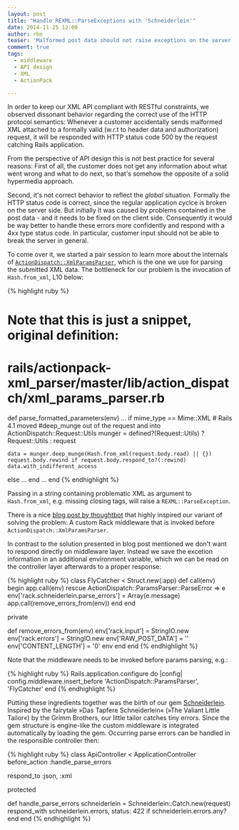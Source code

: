 ```yaml
---
layout: post
title: "Handle REXML::ParseExceptions with 'Schneiderlein'"
date: 2014-11-25 12:00
author: rbn
teaser: 'Malformed post data should not raise exceptions on the server side. We discuss a possibility how to catch exceptions raised by REXML with a simple middleware customization.'
comment: true
tags:
  - middleware
  - API design
  - XML
  - ActionPack

---
```

In order to keep our XML API compliant with RESTful constraints, we observed
dissonant behavior regarding the correct use of the HTTP protocol semantics:
Whenever a customer accidentally sends malformed XML attached to a formally
valid (w.r.t to header data and authorization) request, it will be responded
with HTTP status code 500 by the request catching Rails application.

From the perspective of API design this is not best practice for several
reasons: First of all, the customer does not get any information about what
went wrong and what to do next, so that's somehow the opposite of a solid
hypermedia approach.

Second, it's not correct behavior to reflect the *global* situation. Formally
the HTTP status code is correct, since the regular application cyclce is broken
on the server side. But initially it was caused by problems contained in the
post data - and it needs to be fixed on the client side. Consequently it would
be way better to handle these errors more confidently and respond with a 4xx
type status code. In particular, customer input should not be able to break the
server in general.

To come over it, we started a pair session to learn more about the internals of
[``ActionDispatch::XmlParamsParser``](https://github.com/rails/actionpack-xml_parser),
which is the one we use for parsing the submitted XML data. The bottleneck for
our problem is the invocation of ``Hash.from_xml``, L10 below:

{% highlight ruby %}
# Note that this is just a snippet, original definition:
# rails/actionpack-xml_parser/master/lib/action_dispatch/xml_params_parser.rb
def parse_formatted_parameters(env)
  …
  if mime_type == Mime::XML
    # Rails 4.1 moved #deep_munge out of the request and into ActionDispatch::Request::Utils
    munger = defined?(Request::Utils) ? Request::Utils : request

    data = munger.deep_munge(Hash.from_xml(request.body.read) || {})
    request.body.rewind if request.body.respond_to?(:rewind)
    data.with_indifferent_access
  else
    …
  end
  …
end
{% endhighlight %}

Passing in a string containing problematic XML as argument to ``Hash.from_xml``, e.g. missing closing tags, will raise a ``REXML::ParseException``.

There is a nice
[blog post by thoughtbot](http://robots.thoughtbot.com/catching-json-parse-errors-with-custom-middleware) that
highly inspired our variant of solving the problem: A custom Rack middleware that is invoked before ``ActionDispatch::XmlParamsParser``.

In contrast to the solution presented in blog post mentioned we don't want to respond directly on middleware layer. Instead we save
the excetion information in an additional environment variable, which we can be read on the controller layer afterwards
to a proper response:

{% highlight ruby %}
class FlyCatcher < Struct.new(:app)
  def call(env)
    begin
      app.call(env)
    rescue ActionDispatch::ParamsParser::ParseError => e
      env['rack.schneiderlein.parse_errors'] = Array(e.message)
      app.call(remove_errors_from(env))
    end
  end

  private

  def remove_errors_from(env)
    env['rack.input']     = StringIO.new
    env['rack.errors']    = StringIO.new
    env['RAW_POST_DATA']  = ''
    env['CONTENT_LENGTH'] = '0'
    env
  end
end
{% endhighlight %}

Note that the middleware needs to be invoked before params parsing, e.g.:

{% highlight ruby %}
Rails.application.configure do |config|
  config.middleware.insert_before 'ActionDispatch::ParamsParser', 'FlyCatcher'
end
{% endhighlight %}


Putting these ingredients together was the birth of our gem [Schneiderlein](https://github.com/Absolventa/schneiderlein). Inspired
by the fairytale »Das Tapfere Schneiderlein« (»The Valiant Little Tailor«) by the Grimm Brothers, our little tailor catches tiny errors. Since the gem structure
is engine-like the custom middleware is integrated automatically by loading the gem. Occurring parse errors can be handled
in the responsible controller then:

{% highlight ruby %}
class ApiController < ApplicationController
  before_action :handle_parse_errors

  respond_to :json, :xml

  protected

  def handle_parse_errors
    schneiderlein = Schneiderlein::Catch.new(request)
    respond_with schneiderlein.errors, status: 422 if schneiderlein.errors.any?
  end
end
{% endhighlight %}
